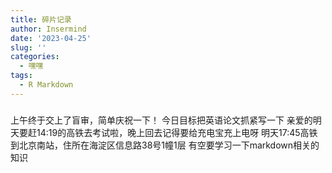 ```yaml
---
title: 碎片记录
author: Insermind
date: '2023-04-25'
slug: ''
categories:
  - 嘿嘿
tags:
  - R Markdown
---
```

###
上午终于交上了盲审，简单庆祝一下！
今日目标把英语论文抓紧写一下
亲爱的明天要赶14:19的高铁去考试啦，晚上回去记得要给充电宝充上电呀
明天17:45高铁到北京南站，住所在海淀区信息路38号1幢1层
有空要学习一下markdown相关的知识